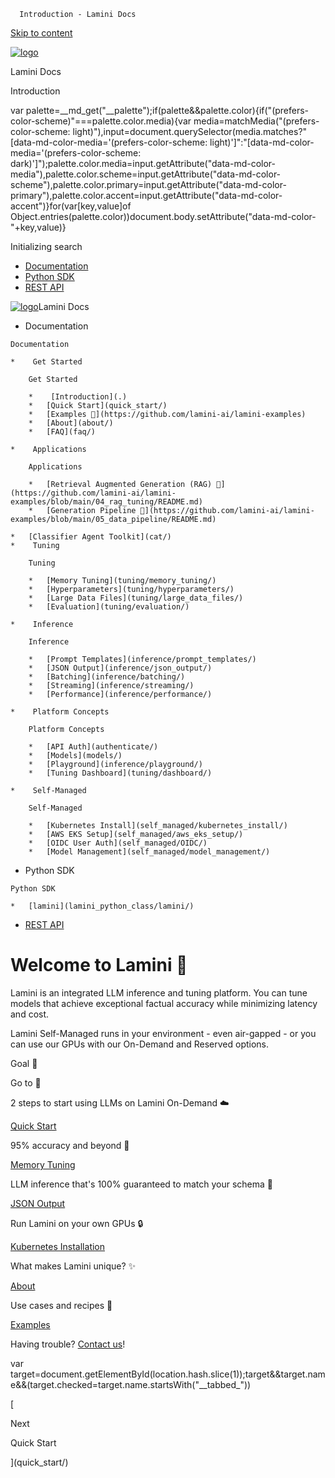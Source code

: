       Introduction - Lamini Docs  
[Skip to content](#welcome-to-lamini)

[![logo](assets/logo.png)](. "Lamini Docs")

Lamini Docs

Introduction

  

var palette=\_\_md\_get("\_\_palette");if(palette&&palette.color){if("(prefers-color-scheme)"===palette.color.media){var media=matchMedia("(prefers-color-scheme: light)"),input=document.querySelector(media.matches?"\[data-md-color-media='(prefers-color-scheme: light)'\]":"\[data-md-color-media='(prefers-color-scheme: dark)'\]");palette.color.media=input.getAttribute("data-md-color-media"),palette.color.scheme=input.getAttribute("data-md-color-scheme"),palette.color.primary=input.getAttribute("data-md-color-primary"),palette.color.accent=input.getAttribute("data-md-color-accent")}for(var\[key,value\]of Object.entries(palette.color))document.body.setAttribute("data-md-color-"+key,value)}

Initializing search

*   [Documentation](.)
*   [Python SDK](lamini_python_class/lamini/)
*   [REST API](api/)

 [![logo](assets/logo.png)](. "Lamini Docs")Lamini Docs

*    Documentation
    
    Documentation
    
    *    Get Started
        
        Get Started
        
        *    [Introduction](.)
        *   [Quick Start](quick_start/)
        *   [Examples 🔗](https://github.com/lamini-ai/lamini-examples)
        *   [About](about/)
        *   [FAQ](faq/)
        
    *    Applications
        
        Applications
        
        *   [Retrieval Augmented Generation (RAG) 🔗](https://github.com/lamini-ai/lamini-examples/blob/main/04_rag_tuning/README.md)
        *   [Generation Pipeline 🔗](https://github.com/lamini-ai/lamini-examples/blob/main/05_data_pipeline/README.md)
        
    *   [Classifier Agent Toolkit](cat/)
    *    Tuning
        
        Tuning
        
        *   [Memory Tuning](tuning/memory_tuning/)
        *   [Hyperparameters](tuning/hyperparameters/)
        *   [Large Data Files](tuning/large_data_files/)
        *   [Evaluation](tuning/evaluation/)
        
    *    Inference
        
        Inference
        
        *   [Prompt Templates](inference/prompt_templates/)
        *   [JSON Output](inference/json_output/)
        *   [Batching](inference/batching/)
        *   [Streaming](inference/streaming/)
        *   [Performance](inference/performance/)
        
    *    Platform Concepts
        
        Platform Concepts
        
        *   [API Auth](authenticate/)
        *   [Models](models/)
        *   [Playground](inference/playground/)
        *   [Tuning Dashboard](tuning/dashboard/)
        
    *    Self-Managed
        
        Self-Managed
        
        *   [Kubernetes Install](self_managed/kubernetes_install/)
        *   [AWS EKS Setup](self_managed/aws_eks_setup/)
        *   [OIDC User Auth](self_managed/OIDC/)
        *   [Model Management](self_managed/model_management/)
        
    
*    Python SDK
    
    Python SDK
    
    *   [lamini](lamini_python_class/lamini/)
    
*   [REST API](api/)

Welcome to Lamini 🦙
====================

Lamini is an integrated LLM inference and tuning platform. You can tune models that achieve exceptional factual accuracy while minimizing latency and cost.

Lamini Self-Managed runs in your environment - even air-gapped - or you can use our GPUs with our On-Demand and Reserved options.

Goal 🏁

Go to 🔗

2 steps to start using LLMs on Lamini On-Demand ☁️

[Quick Start](/quick_start)

95% accuracy and beyond 🧠

[Memory Tuning](/tuning/memory_tuning/)

LLM inference that's 100% guaranteed to match your schema 💯

[JSON Output](/inference/json_output/)

Run Lamini on your own GPUs 🔒

[Kubernetes Installation](/self_managed/kubernetes_install)

What makes Lamini unique? ✨

[About](/about)

Use cases and recipes 🥘

[Examples](https://github.com/lamini-ai/lamini-examples/)

Having trouble? [Contact us](https://www.lamini.ai/contact)!

var target=document.getElementById(location.hash.slice(1));target&&target.name&&(target.checked=target.name.startsWith("\_\_tabbed\_"))

[

Next

Quick Start

](quick_start/)
